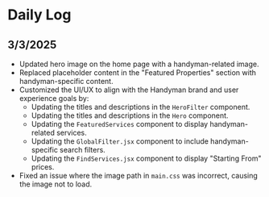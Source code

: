 # Daily Log

## 3/3/2025

- Updated hero image on the home page with a handyman-related image.
- Replaced placeholder content in the "Featured Properties" section with handyman-specific content.
- Customized the UI/UX to align with the Handyman brand and user experience goals by:
    - Updating the titles and descriptions in the `HeroFilter` component.
    - Updating the titles and descriptions in the `Hero` component.
    - Updating the `FeaturedServices` component to display handyman-related services.
    - Updating the `GlobalFilter.jsx` component to include handyman-specific search filters.
    - Updating the `FindServices.jsx` component to display "Starting From" prices.
- Fixed an issue where the image path in `main.css` was incorrect, causing the image not to load.
